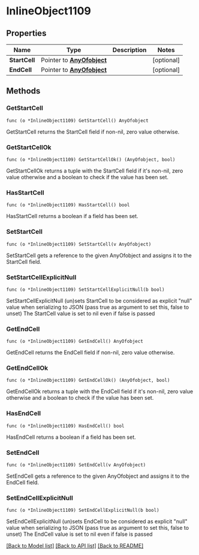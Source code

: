 # InlineObject1109

## Properties

Name | Type | Description | Notes
------------ | ------------- | ------------- | -------------
**StartCell** | Pointer to [**AnyOfobject**](anyOf&lt;object&gt;.md) |  | [optional] 
**EndCell** | Pointer to [**AnyOfobject**](anyOf&lt;object&gt;.md) |  | [optional] 

## Methods

### GetStartCell

`func (o *InlineObject1109) GetStartCell() AnyOfobject`

GetStartCell returns the StartCell field if non-nil, zero value otherwise.

### GetStartCellOk

`func (o *InlineObject1109) GetStartCellOk() (AnyOfobject, bool)`

GetStartCellOk returns a tuple with the StartCell field if it's non-nil, zero value otherwise
and a boolean to check if the value has been set.

### HasStartCell

`func (o *InlineObject1109) HasStartCell() bool`

HasStartCell returns a boolean if a field has been set.

### SetStartCell

`func (o *InlineObject1109) SetStartCell(v AnyOfobject)`

SetStartCell gets a reference to the given AnyOfobject and assigns it to the StartCell field.

### SetStartCellExplicitNull

`func (o *InlineObject1109) SetStartCellExplicitNull(b bool)`

SetStartCellExplicitNull (un)sets StartCell to be considered as explicit "null" value
when serializing to JSON (pass true as argument to set this, false to unset)
The StartCell value is set to nil even if false is passed
### GetEndCell

`func (o *InlineObject1109) GetEndCell() AnyOfobject`

GetEndCell returns the EndCell field if non-nil, zero value otherwise.

### GetEndCellOk

`func (o *InlineObject1109) GetEndCellOk() (AnyOfobject, bool)`

GetEndCellOk returns a tuple with the EndCell field if it's non-nil, zero value otherwise
and a boolean to check if the value has been set.

### HasEndCell

`func (o *InlineObject1109) HasEndCell() bool`

HasEndCell returns a boolean if a field has been set.

### SetEndCell

`func (o *InlineObject1109) SetEndCell(v AnyOfobject)`

SetEndCell gets a reference to the given AnyOfobject and assigns it to the EndCell field.

### SetEndCellExplicitNull

`func (o *InlineObject1109) SetEndCellExplicitNull(b bool)`

SetEndCellExplicitNull (un)sets EndCell to be considered as explicit "null" value
when serializing to JSON (pass true as argument to set this, false to unset)
The EndCell value is set to nil even if false is passed

[[Back to Model list]](../README.md#documentation-for-models) [[Back to API list]](../README.md#documentation-for-api-endpoints) [[Back to README]](../README.md)


